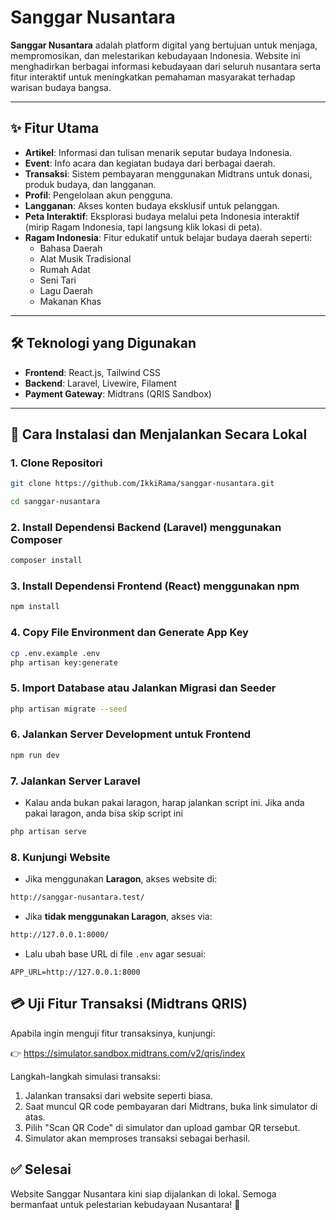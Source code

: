 # Sanggar Nusantara

**Sanggar Nusantara** adalah platform digital yang bertujuan untuk menjaga, mempromosikan, dan melestarikan kebudayaan Indonesia. Website ini menghadirkan berbagai informasi kebudayaan dari seluruh nusantara serta fitur interaktif untuk meningkatkan pemahaman masyarakat terhadap warisan budaya bangsa.

---

## ✨ Fitur Utama

- **Artikel**: Informasi dan tulisan menarik seputar budaya Indonesia.
- **Event**: Info acara dan kegiatan budaya dari berbagai daerah.
- **Transaksi**: Sistem pembayaran menggunakan Midtrans untuk donasi, produk budaya, dan langganan.
- **Profil**: Pengelolaan akun pengguna.
- **Langganan**: Akses konten budaya eksklusif untuk pelanggan.
- **Peta Interaktif**: Eksplorasi budaya melalui peta Indonesia interaktif (mirip Ragam Indonesia, tapi langsung klik lokasi di peta).
- **Ragam Indonesia**: Fitur edukatif untuk belajar budaya daerah seperti:
  - Bahasa Daerah  
  - Alat Musik Tradisional  
  - Rumah Adat  
  - Seni Tari  
  - Lagu Daerah  
  - Makanan Khas

---

## 🛠 Teknologi yang Digunakan

- **Frontend**: React.js, Tailwind CSS
- **Backend**: Laravel, Livewire, Filament
- **Payment Gateway**: Midtrans (QRIS Sandbox)

---

## 🚀 Cara Instalasi dan Menjalankan Secara Lokal

### 1. Clone Repositori
```bash
git clone https://github.com/IkkiRama/sanggar-nusantara.git
```

```bash
cd sanggar-nusantara
```

### 2. Install Dependensi Backend (Laravel) menggunakan Composer
```bash
composer install
```

### 3. Install Dependensi Frontend (React) menggunakan npm
```bash
npm install
```

### 4. Copy File Environment dan Generate App Key
```bash
cp .env.example .env
php artisan key:generate
```

### 5. Import Database atau Jalankan Migrasi dan Seeder
```bash
php artisan migrate --seed
```

### 6. Jalankan Server Development untuk Frontend
```bash
npm run dev
```

### 7. Jalankan Server Laravel
- Kalau anda bukan pakai laragon, harap jalankan script ini. Jika anda pakai laragon, anda bisa skip script ini

```bash
php artisan serve
```

### 8. Kunjungi Website

- Jika menggunakan **Laragon**, akses website di:
```bash
http://sanggar-nusantara.test/
```

- Jika **tidak menggunakan Laragon**, akses via:
```bash
http://127.0.0.1:8000/
```

- Lalu ubah base URL di file `.env` agar sesuai:

```env
APP_URL=http://127.0.0.1:8000
```

## 💳 Uji Fitur Transaksi (Midtrans QRIS)

Apabila ingin menguji fitur transaksinya, kunjungi:

👉 https://simulator.sandbox.midtrans.com/v2/qris/index

Langkah-langkah simulasi transaksi:

1. Jalankan transaksi dari website seperti biasa.
2. Saat muncul QR code pembayaran dari Midtrans, buka link simulator di atas.
3. Pilih "Scan QR Code" di simulator dan upload gambar QR tersebut.
4. Simulator akan memproses transaksi sebagai berhasil.

## ✅ Selesai
Website Sanggar Nusantara kini siap dijalankan di lokal.
Semoga bermanfaat untuk pelestarian kebudayaan Nusantara! 🌺
